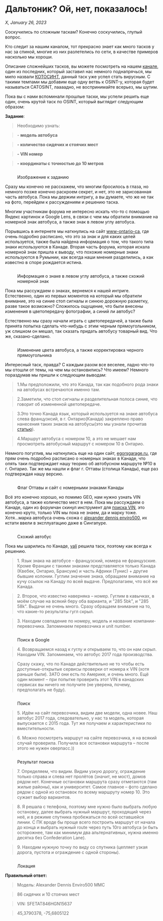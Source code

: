 # Дальтоник? Ой, нет, показалось!

_X, January 26, 2023_

Соскучились по сложным таскам? Конечно соскучились, глупый вопрос.

Кто следит за нашим каналом, тот прекрасно знает как много тасков у нас за спиной, многие из них разлетелись по сети, в качестве примеров насколько мы хороши.

Описание сложнейших тасков, вы можете посмотреть на нашем [канале](https://t.me/osint\_mindset), один из последних, который заставил нас немного поднапрячься, мы мило назвали [КОТОСИНТ](https://t.me/osint\_mindset/184), данный таск уже успел стать вирусным. С такими темпами мы добавим еще одну ветвь к OSINT-у, которая будет называться CATOSINT, лаааадно, не воспринимайте всерьез, мы шутим.

Пока вы с нами вспоминали прошлые таски, мы успели решить еще один, очень крутой таск по OSINT, который выглядит следующим образом:

**Задание**:

> Необходимо узнать:

> \- **модель автобуса**

> **- количество сидячих и стоячих мест**

> **- VIN номер**

> **- координаты с точностью до 10 метров**

<figure><img src="https://telegra.ph/file/aec18a64bac8ba655b234.jpg" alt=""><figcaption><p>Изображение к заданию</p></figcaption></figure>

Сразу мы конечно не расскажем, что многим бросилось в глаза, но немного позже конечно раскроем секрет, и нет, это не зарисованная часть автобуса. Пока мы держим интригу, а вы думаете, что же не так на фото, перейдем к рассуждениям и решению таска.

Многим участникам форума не интересно искать что-то с помощью Яндекс картинок и Google Lens, в связи с чем мы обратили внимание на номерной знак автобуса, а также знак в левом углу автобуса.

Порывшись в интернете мы наткнулись на сайт [www-ontario-ca](https://www-ontario-ca.translate.goog/laws/regulation/r02393?\_x\_tr\_sl=auto&\_x\_tr\_tl=ru&\_x\_tr\_hl=ru), где очень подробно расписано, что это за знак и для каких целей используется, также была найдена информация о том, что такого типа знаки используются в Канаде. Вторая часть форума, которая искала номерной знак пришла к выводу, что похожие номерные знаки используются в Румынии, как всегда наши мнения разделились, а как известно в споре рождается истина.

<figure><img src="https://telegra.ph/file/4a75229c271490cc51a7d.jpg" alt=""><figcaption><p>Информация о знаке в левом углу автобуса, а также схожий номерной знак</p></figcaption></figure>

Пока мы рассуждаем о знаках, вернемся к нашей интриге. Естественно, один из первых моментов на который мы обратили внимание, это на синие стоп сигналы и синюю дорожную разметку, разве такое возможно? Сложилось ощущение, что были внесены изменения в цветопередачу фотографии, а синий ли автобус?

Естественно мы сразу начали играть с цветопередачей, а также была принята попытка сделать что-нибудь с этим черным прямоугольником, уж слишком он мешал, так сказать придать автобусу товарный вид. Что же, сказано-сделано.

<figure><img src="https://telegra.ph/file/114f1b395a7437cc9e022.jpg" alt=""><figcaption><p>Изменение цвета автобуса, а также корректировка черного прямоугольника</p></figcaption></figure>

Интересный таск, правда? С каждым разом все веселее, ладно что-то мы отошли от темы, на чем мы остановились? Что имеем? Немного пораздумав мы пришли к следующим выводам:

> 1.Мы предположили, что это Канада, так как подобного рода знаки на автобусах встречаются именно там.

> 2.Заметили, что стоп сигналы и разделительная полоса синие, что говорит об измененной цветопередаче.

> 3.Это точно Канада язык, который используется на знаке автобуса слева французксий, в г. Онтарио(Канада) закреплено право нанесения таких знаков на автобусы(это мы узнали прочитав [статью](https://www-ontario-ca.translate.goog/laws/regulation/r02393?\_x\_tr\_sl=auto&\_x\_tr\_tl=ru&\_x\_tr\_hl=ru)).

> 4.Маршрут автобуса с номером 10, а это не мешает нам просмотреть автобусный маршрут с номером 10 в Онтарио.

Немного погуглив, мы наткнулись еще на один сайт, [egorsgarage.ru](https://egorsgarage.ru/kanadskie-nomera-mashin/), где прям очень подробно расписано о номерных знаках в Канаде, что опять таки подтверждает нашу теорию об автобусном маршруте №10 в г. Онтарио. Так же мы нашли и флаг г. Оттавы (столица Канады), еще раз подтверждая нашу версию.

<figure><img src="https://telegra.ph/file/0bc03a10833591129931a.jpg" alt=""><figcaption><p>Флаг Оттавы и сайт с номерными знаками Канады</p></figcaption></figure>

Всё это конечно хорошо, но помимо GEO, нам нужно узнать VIN автобуса, а также количество мест в нем. Пока мы рассуждаем о Канаде, один из форумчан скинул инструмент для [поиска VIN](https://cptdb.ca/wiki/index.php/Alexander\_Dennis\_Enviro500\_'6\_VINs'), это конечно круто, только VIN мы пока не знаем, да и марку тоже. Хотя...марка автобуса очень схожа с [alexander dennis enviro500](https://www.focustransport.org/2021/12/three-door-two-staircase-alexander.html), их кстати ввели в эксплуатацию даже в Сингапуре.

<figure><img src="https://telegra.ph/file/e95f5402b7971dafb0d91.jpg" alt=""><figcaption><p>Схожий автобус</p></figcaption></figure>

Пока мы шарились по Канаде, [valí](https://t.me/vali\_ax) решила таск, поэтому как всегда к решению.

> 1\. Язык знака на автобусе – французский, номера не французские. Кроме Франции с такими знаками представляется только Канада (Квебек, Онтарио, Брансуик) и часть Африки (Тунис) + другие бывшие колонии. Гуглим значение знака, обращаем внимание на кучу ссылок на Канаду по всей выдаче. Предполагаем, что всё же Канада.

> 2\. Второе, что известно наверняка – номер. Гуглим в кавычках, в моём случае на всякий беру оба варианта, и "285 5bk", и "285 58k". Выдачи не очень много. Сразу обращаем внимание на то, что какие-то результаты гугл скрыл.

> 3\. Находим совпадение по номеру, модель и название компании-перевозчика. Запоминаем перевозчика и unit number.

<figure><img src="https://telegra.ph/file/0448d0c35d69d6df5e0d7.jpg" alt=""><figcaption><p>Поиск в Google</p></figcaption></figure>

> 4\. Возвращаемся назад к гуглу и открываем то, что он нам скрыл. Находим VIN. Запоминаем, что автобус 2017 года производства.

> Сразу скажу, что по Канаде действительно не то чтобы есть доступные-открытые сервисы проверки от номера к VIN (хотя раньше были). ЗАТО они есть по Америке, и очень много. Ещё один момент – при попытке проверить этот VIN в канадских сервисах вы ничего не получите (не уверена, почему, предполагать не буду).

<figure><img src="https://telegra.ph/file/46f737e28c16ffffee954.jpg" alt=""><figcaption><p>Поиск</p></figcaption></figure>

> 5\. Идём на сайт перевозчика, видим две модели, одна новее. Наш автобус 2017 года, следовательно, у нас та модель, которая выпускается с 2015 года. Тут же получаем и характеристики по вместительности.

> 6\. Можно посмотреть маршрут на сайте перевозчика, я на всякий случай проверила. Получила все остановки маршрута – после этого не нужен оверпасс.))

<figure><img src="https://telegra.ph/file/37aa5eee7ce201bf1350d.jpg" alt=""><figcaption><p>Результат поиска</p></figcaption></figure>

> 7\. Определяем, что видим. Видим узкую дорогу, ограждение только справа и слева нет пролётов (значит, не мост), домов рядом нет. Конечные остановки маршрута сразу отметаются (там жилые районы), как и университет. Самое главное – фото сделано рядом с одной из остановок по всему маршруту номер 10. Это сужает выбор вариантов.

> 8\. Я решала с телефона, поэтому мне нужно было выбрать любую остановку, далее выбрать нужный маршрут, проходящий через неё, и в режиме спутника пробежаться по всей оставшейся линии. С ПК вроде бы проще всего построить маршрут от начала до конца и выбрать нужный route через путь 10го автобуса (и быть осторожнее, там как минимум два альтернативных, нужна именно десятка без Confederation Lane).

> 9\. Находим нужную точку по виду со спутника (цепляет узкая дорога, пустота и ограждение с одной стороны).

<figure><img src="https://telegra.ph/file/ff059dea4089411ce5382.jpg" alt=""><figcaption><p>Локация</p></figcaption></figure>

**Правильный ответ:**

> Модель: Alexander Dennis Enviro500 MMC

> 86 сидячих и 10 стоячих мест

> VIN: SFETAT846HGN15637

> 45,3790378, -75,6805122
